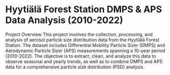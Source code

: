 # Hyytiälä Forest Station DMPS & APS Data Analysis (2010-2022)

Project Overview
This project involves the collection, processing, and analysis of aerosol particle size distribution data from the Hyytiälä Forest Station. The dataset includes Differential Mobility Particle Sizer (DMPS) and Aerodynamic Particle Sizer (APS) measurements spanning a 10-year period (2010-2022). The objective is to extract, clean, and analyze this data to observe seasonal and yearly trends, as well as to combine DMPS and APS data for a comprehensive particle size distribution (PSD) analysis.
